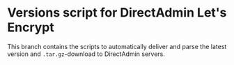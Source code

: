 # Versions script for DirectAdmin Let's Encrypt

This branch contains the scripts to automatically deliver and parse the latest version and `.tar.gz`-download to DirectAdmin servers.